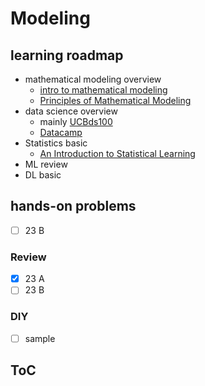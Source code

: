 # Modeling

## learning roadmap

- mathematical modeling overview
  - [intro to mathematical modeling](https://ubcmath.github.io/MATH360/process/overview.html)
  - [Principles of Mathematical Modeling](https://epdf.tips/principles-of-mathematical-modelingc7a8644fec395ce9035cfb728f3daa1e69512.html)
- data science overview
  - mainly [UCBds100](https://ds100.org/fa23/)
  - [Datacamp](https://www.datacamp.com/)
- Statistics basic
  - [An Introduction to Statistical Learning](https://www.stat.berkeley.edu/users/rabbee/s154/ISLR_First_Printing.pdf)
- ML review
- DL basic

## hands-on problems
- [ ] 23 B

### Review
- [x] 23 A
- [ ] 23 B

### DIY
- [ ] sample

## ToC
